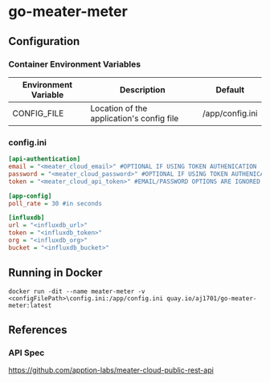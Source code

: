 # go-meater-meter

## Configuration
### Container Environment Variables
| Environment Variable | Description | Default |
| ----------- | ----------- | ----------- |
| CONFIG_FILE      | Location of the application's config file       | /app/config.ini |
### config.ini
```ini
[api-authentication]
email = "<meater_cloud_email>" #OPTIONAL IF USING TOKEN AUTHENICATION
password = "<meater_cloud_password>" #OPTIONAL IF USING TOKEN AUTHENICATION
token = "<meater_cloud_api_token>" #EMAIL/PASSWORD OPTIONS ARE IGNORED IF USED

[app-config]
poll_rate = 30 #in seconds

[influxdb]
url = "<influxdb_url>"
token = "<influxdb_token>"
org = "<influxdb_org>"
bucket = "<influxdb_bucket>"
```

## Running in Docker
```
docker run -dit --name meater-meter -v <configFilePath>\config.ini:/app/config.ini quay.io/aj1701/go-meater-meter:latest
```

## References
### API Spec
https://github.com/apption-labs/meater-cloud-public-rest-api
